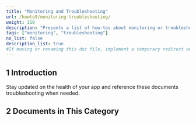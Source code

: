 ```yaml
---
title: "Monitoring and Troubleshooting"
url: /howto9/monitoring-troubleshooting/
weight: 110
description: "Presents a list of how-tos about monitoring or troubleshooting Mendix applications."
tags: ["monitoring", "troubleshooting"]
no_list: false
description_list: true
#If moving or renaming this doc file, implement a temporary redirect and let the respective team know they should update the URL in the product. See Mapping to Products for more details.
---
```


## 1 Introduction

Stay updated on the health of your app and reference these documents troubleshooting when needed.

## 2 Documents in This Category

